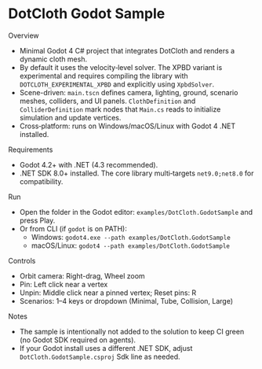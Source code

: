 DotCloth Godot Sample
=====================

Overview
- Minimal Godot 4 C# project that integrates DotCloth and renders a dynamic cloth mesh.
- By default it uses the velocity‑level solver. The XPBD variant is experimental and requires compiling the library with `DOTCLOTH_EXPERIMENTAL_XPBD` and explicitly using `XpbdSolver`.
- Scene-driven: `main.tscn` defines camera, lighting, ground, scenario meshes, colliders, and UI panels. `ClothDefinition` and `ColliderDefinition` mark nodes that `Main.cs` reads to initialize simulation and update vertices.
- Cross‑platform: runs on Windows/macOS/Linux with Godot 4 .NET installed.

Requirements
- Godot 4.2+ with .NET (4.3 recommended).
- .NET SDK 8.0+ installed. The core library multi‑targets `net9.0;net8.0` for compatibility.

Run
- Open the folder in the Godot editor: `examples/DotCloth.GodotSample` and press Play.
- Or from CLI (if `godot` is on PATH):
  - Windows: `godot4.exe --path examples/DotCloth.GodotSample`
  - macOS/Linux: `godot4 --path examples/DotCloth.GodotSample`

Controls
- Orbit camera: Right-drag, Wheel zoom
- Pin: Left click near a vertex
- Unpin: Middle click near a pinned vertex; Reset pins: R
- Scenarios: 1–4 keys or dropdown (Minimal, Tube, Collision, Large)

Notes
- The sample is intentionally not added to the solution to keep CI green (no Godot SDK required on agents).
- If your Godot install uses a different .NET SDK, adjust `DotCloth.GodotSample.csproj` Sdk line as needed.
